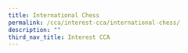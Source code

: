 ```yaml
---
title: International Chess
permalink: /cca/interest-cca/international-chess/
description: ""
third_nav_title: Interest CCA
---
```


